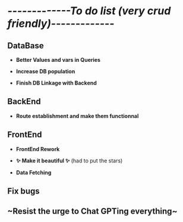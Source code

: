# *-------------To do list (very crud friendly)-------------*
## DataBase
- **Better Values and vars in Queries**

- **Increase DB population**

- **Finish DB Linkage with Backend**

## BackEnd

- **Route establishment and make them functionnal**

## FrontEnd
- **FrontEnd Rework**

- **✨ Make it beautiful ✨** (had to put the stars)

- **Data Fetching**

## Fix bugs



## ~**Resist the urge to Chat GPTing everything**~
 